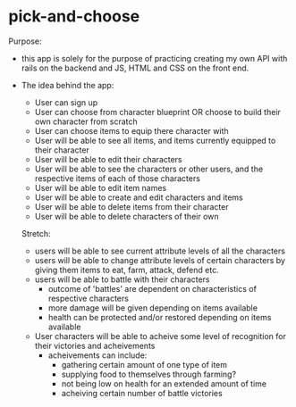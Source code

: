 # pick-and-choose

Purpose:

- this app is solely for the purpose of practicing creating my own API with rails on the backend and JS, HTML and CSS on the front end.

- The idea behind the app:
   - User can sign up
   - User can choose from character blueprint OR choose to build their own character from scratch
   - User can choose items to equip there character with
   - User will be able to see all items, and items currently equipped to their character
   - User will be able to edit their characters
   - User will be able to see the characters or other users, and the respective items of each of those characters
   - User will be able to edit item names
   - User will be able to create and edit characters and items
   - User will be able to delete items from their character
   - User will be able to delete characters of their own


   Stretch:
   - users will be able to see current attribute levels of all the characters
   - users will be able to change attribute levels of certain characters by giving them items to eat, farm, attack, defend etc.
   - users will be able to battle with their characters
      - outcome of 'battles' are dependent on characteristics of respective characters
      - more damage will be given depending on items available
      - health can be protected and/or restored depending on items available
   - User characters will be able to acheive some level of recognition for their victories and acheivements
      - acheivements can include:
         - gathering certain amount of one type of item
         - supplying food to themselves through farming?
         - not being low on health for an extended amount of time
         - acheiving certain number of battle victories